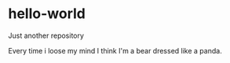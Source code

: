 # hello-world
Just another repository

Every time i loose my mind I think I'm a bear dressed like a panda.

